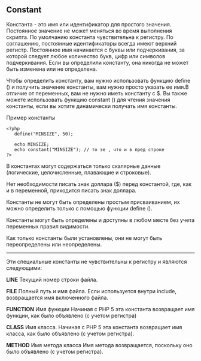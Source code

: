 ## Constant

Константа - это имя или идентификатор для простого значения. Постоянное значение не может меняться во время выполнения скрипта.
По умолчанию константа чувствительна к регистру.
По соглашению, постоянные идентификаторы всегда имеют верхний регистр.
Постоянное имя начинается с буквы или подчеркивания, за которой следует любое количество букв, цифр или символов подчеркивания.
Если вы определили константу, она никогда не может быть изменена или не определена.

Чтобы определить константу, вам нужно использовать функцию define () и получить значение константы,
вам нужно просто указать ее имя.В отличие от переменных, вам не нужно иметь константу с $.
Вы также можете использовать функцию constant () для чтения значения константы, если вы хотите динамически получать имя константы.

Пример константы
```
<?php
   define("MINSIZE", 50);

   echo MINSIZE;
   echo constant("MINSIZE"); // то эе , что и в пред строке
?>
```
В константах могут содержаться только скалярные данные (логические, целочисленные, плавающие и строковые).

Нет необходимости писать знак доллара ($) перед константой, где, как и в переменной, приходится писать знак доллара.

Константы не могут быть определены простым присваиванием, их можно определить только с помощью функции define ().

Константы могут быть определены и доступны в любом месте без учета переменных правил видимости.

Как только константы были установлены, они не могут быть переопределены или неопределены.
_____________________________________________________________________________
Эти специальные константы не чувствительны к регистру и являются следующими:

__LINE__
Текущий номер строки файла.

__FILE__
Полный путь и имя файла.
Если используется внутри include, возвращается имя включенного файла.

__FUNCTION__
Имя функции
Начиная с PHP 5 эта константа возвращает имя функции, как было объявлено (с учетом регистра)

__CLASS__
Имя класса.
Начиная с PHP 5 эта константа возвращает имя класса, как было объявлено (с учетом регистра).

__METHOD__
Имя метода класса
 Имя метода возвращается, поскольку оно было объявлено (с учетом регистра).
